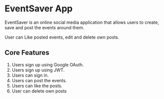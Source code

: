 # EventSaver App
EventSaver is an online social media application that allows users to create, save and post the events around them.

User can Like posted events, edit and delete own posts.

## Core Features

1. Users sign up using Google OAuth.
2. Users sign up using JWT.
3. Users can sign in.
4. Users can post the events.
5. Users can like the posts.
6. User can delete own posts
